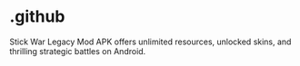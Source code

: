 # .github
Stick War Legacy Mod APK offers unlimited resources, unlocked skins, and thrilling strategic battles on Android.
